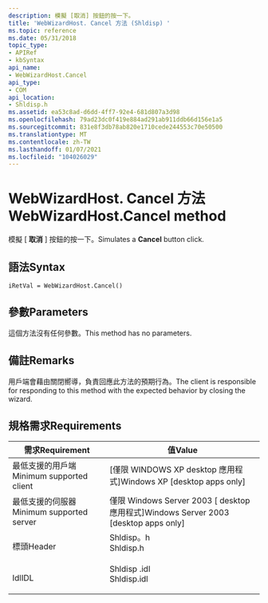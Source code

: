 ```yaml
---
description: 模擬 [取消] 按鈕的按一下。
title: 'WebWizardHost. Cancel 方法 (Shldisp) '
ms.topic: reference
ms.date: 05/31/2018
topic_type:
- APIRef
- kbSyntax
api_name:
- WebWizardHost.Cancel
api_type:
- COM
api_location:
- Shldisp.h
ms.assetid: ea53c8ad-d6dd-4ff7-92e4-681d807a3d98
ms.openlocfilehash: 79ad23dc0f419e884ad291ab911ddb66d156e1a5
ms.sourcegitcommit: 831e8f3db78ab820e1710cede244553c70e50500
ms.translationtype: MT
ms.contentlocale: zh-TW
ms.lasthandoff: 01/07/2021
ms.locfileid: "104026029"
---
```

# <a name="webwizardhostcancel-method"></a><span data-ttu-id="62bed-103">WebWizardHost. Cancel 方法</span><span class="sxs-lookup"><span data-stu-id="62bed-103">WebWizardHost.Cancel method</span></span>

<span data-ttu-id="62bed-104">模擬 [ **取消** ] 按鈕的按一下。</span><span class="sxs-lookup"><span data-stu-id="62bed-104">Simulates a **Cancel** button click.</span></span>

## <a name="syntax"></a><span data-ttu-id="62bed-105">語法</span><span class="sxs-lookup"><span data-stu-id="62bed-105">Syntax</span></span>


```JScript
iRetVal = WebWizardHost.Cancel()
```



## <a name="parameters"></a><span data-ttu-id="62bed-106">參數</span><span class="sxs-lookup"><span data-stu-id="62bed-106">Parameters</span></span>

<span data-ttu-id="62bed-107">這個方法沒有任何參數。</span><span class="sxs-lookup"><span data-stu-id="62bed-107">This method has no parameters.</span></span>

## <a name="remarks"></a><span data-ttu-id="62bed-108">備註</span><span class="sxs-lookup"><span data-stu-id="62bed-108">Remarks</span></span>

<span data-ttu-id="62bed-109">用戶端會藉由關閉嚮導，負責回應此方法的預期行為。</span><span class="sxs-lookup"><span data-stu-id="62bed-109">The client is responsible for responding to this method with the expected behavior by closing the wizard.</span></span>

## <a name="requirements"></a><span data-ttu-id="62bed-110">規格需求</span><span class="sxs-lookup"><span data-stu-id="62bed-110">Requirements</span></span>



| <span data-ttu-id="62bed-111">需求</span><span class="sxs-lookup"><span data-stu-id="62bed-111">Requirement</span></span> | <span data-ttu-id="62bed-112">值</span><span class="sxs-lookup"><span data-stu-id="62bed-112">Value</span></span> |
|-------------------------------------|----------------------------------------------------------------------------------------|
| <span data-ttu-id="62bed-113">最低支援的用戶端</span><span class="sxs-lookup"><span data-stu-id="62bed-113">Minimum supported client</span></span><br/> | <span data-ttu-id="62bed-114">\[僅限 WINDOWS XP desktop 應用程式\]</span><span class="sxs-lookup"><span data-stu-id="62bed-114">Windows XP \[desktop apps only\]</span></span><br/>                                            |
| <span data-ttu-id="62bed-115">最低支援的伺服器</span><span class="sxs-lookup"><span data-stu-id="62bed-115">Minimum supported server</span></span><br/> | <span data-ttu-id="62bed-116">僅限 Windows Server 2003 \[ desktop 應用程式\]</span><span class="sxs-lookup"><span data-stu-id="62bed-116">Windows Server 2003 \[desktop apps only\]</span></span><br/>                                   |
| <span data-ttu-id="62bed-117">標頭</span><span class="sxs-lookup"><span data-stu-id="62bed-117">Header</span></span><br/>                   | <dl> <span data-ttu-id="62bed-118"><dt>Shldisp。h</dt></span><span class="sxs-lookup"><span data-stu-id="62bed-118"><dt>Shldisp.h</dt></span></span> </dl>   |
| <span data-ttu-id="62bed-119">Idl</span><span class="sxs-lookup"><span data-stu-id="62bed-119">IDL</span></span><br/>                      | <dl> <span data-ttu-id="62bed-120"><dt>Shldisp .idl</dt></span><span class="sxs-lookup"><span data-stu-id="62bed-120"><dt>Shldisp.idl</dt></span></span> </dl> |



 

 




